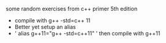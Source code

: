 some random exercises from c++ primer 5th edition
- compile with g++ -std=c++ 11 
- Better yet setup an alias 
- ' alias g++11="g++ -std=c++11" '  then compile with g++11 
